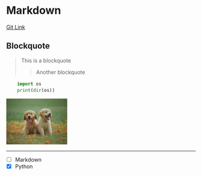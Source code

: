# Markdown 

[Git Link](https://github.com/KarmaranX/Intern-diary/tree/ff013a4aa601aa02eb08bc1e231e00d183400836)

## Blockquote  
>This is a blockquote
>
>>Another blockquote

```python
    import os
    print(dir(os)) 
```
![Dog](https://raw.githubusercontent.com/KarmaranX/Intern-diary/master/assets/dog.jpg)

---

- [ ] Markdown
- [X] Python 